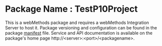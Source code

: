 # Package Name : TestP10Project
This is a webMethods package and requires a webMethods Integration Server to host it. Package versioning and configuration can be found in the package [manifest](./TestP10Project/manifest.v3) file. Service and API documentation is available on the package's home page http://&lt;server&gt;:&lt;port&gt;/&lt;packagename>.